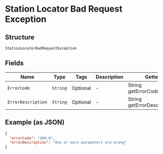 
# Station Locator Bad Request Exception

## Structure

`StationLocatorBadRequestException`

## Fields

| Name | Type | Tags | Description | Getter | Setter |
|  --- | --- | --- | --- | --- | --- |
| `ErrorCode` | `String` | Optional | - | String getErrorCode() | setErrorCode(String errorCode) |
| `ErrorDescription` | `String` | Optional | - | String getErrorDescription() | setErrorDescription(String errorDescription) |

## Example (as JSON)

```json
{
  "errorCode": "400.0",
  "errorDescription": "One or more parameters are wrong"
}
```

